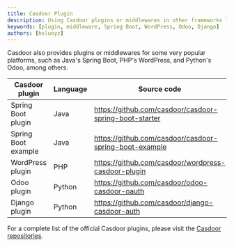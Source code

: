 ```yaml
---
title: Casdoor Plugin
description: Using Casdoor plugins or middlewares in other frameworks like Spring Boot, WordPress, Odoo, etc.
keywords: [plugin, middleware, Spring Boot, WordPress, Odoo, Django]
authors: [hsluoyz]
---
```


Casdoor also provides plugins or middlewares for some very popular platforms, such as Java's Spring Boot, PHP's WordPress, and Python's Odoo, among others.

| Casdoor plugin      | Language | Source code                                            |
|---------------------|----------|--------------------------------------------------------|
| Spring Boot plugin  | Java     | <https://github.com/casdoor/casdoor-spring-boot-starter> |
| Spring Boot example | Java     | <https://github.com/casdoor/casdoor-spring-boot-example> |
| WordPress plugin    | PHP      | <https://github.com/casdoor/wordpress-casdoor-plugin>    |
| Odoo plugin         | Python   | <https://github.com/casdoor/odoo-casdoor-oauth>          |
| Django plugin       | Python   | <https://github.com/casdoor/django-casdoor-auth>         |

For a complete list of the official Casdoor plugins, please visit the [Casdoor repositories](https://github.com/orgs/casdoor/repositories?q=sdk+in%3Areadme&type=all&language=&sort=).
